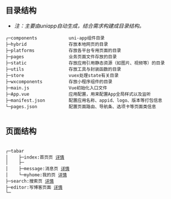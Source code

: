 ## 目录结构
+ *注：主要由uniapp自动生成，结合需求构建成目录结构。*
```
┌─components            uni-app组件目录
├─hybrid                存放本地网页的目录
├─platforms             存放各平台专用页面的目录
├─pages                 业务页面文件存放的目录
├─static                存放应用引用静态资源（如图片、视频等）的目录
├─utils                 存放工具与封装函数的目录
├─store                 vuex处理state有关目录
├─wxcomponents          存放小程序组件的目录
├─main.js               Vue初始化入口文件
├─App.vue               应用配置，用来配置App全局样式以及监听 
├─manifest.json         配置应用名称、appid、logo、版本等打包信息
└─pages.json            配置页面路由、导航条、选项卡等页面类信息


```


## 页面结构
<pre v-pre="" data-lang="">
    <code class="lang-" style="padding:0">
┌─tabar 
│    ├─index:首页页 <a href="docs/index.md">详情</a>
│    ├─
│    ├─message:消息页 <a href="docs/message.md">详情</a>
│    └─myhome:我的页 <a href="docs/myhome.md">详情</a>
├─search:搜索页 <a href="docs/search.md">详情</a>
├─editor:写博客页面 <a href="docs/editor.md">详情</a>
└─
    </code>
</pre>